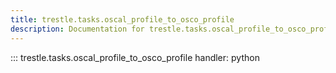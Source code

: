 ```yaml
---
title: trestle.tasks.oscal_profile_to_osco_profile
description: Documentation for trestle.tasks.oscal_profile_to_osco_profile module
---
```

::: trestle.tasks.oscal_profile_to_osco_profile
handler: python
